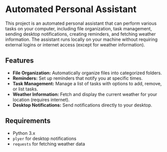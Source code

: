 # Automated Personal Assistant

This project is an automated personal assistant that can perform various tasks on your computer, including file organization, task management, sending desktop notifications, creating reminders, and fetching weather information. The assistant runs locally on your machine without requiring external logins or internet access (except for weather information).

## Features
- **File Organization:** Automatically organize files into categorized folders.
- **Reminders:** Set up reminders that notify you at specific times.
- **Task Management:** Manage a list of tasks with options to add, remove, or list tasks.
- **Weather Information:** Fetch and display the current weather for your location (requires internet).
- **Desktop Notifications:** Send notifications directly to your desktop.

## Requirements
- Python 3.x
- `plyer` for desktop notifications
- `requests` for fetching weather data


